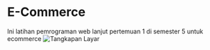 # E-Commerce
Ini latihan pemrograman web lanjut pertemuan 1 di semester 5 untuk ecommerce
![Tangkapan Layar](https://github.com/Emzyjeppp/ecommerce/raw/main/Screenshot%20(271).png)

